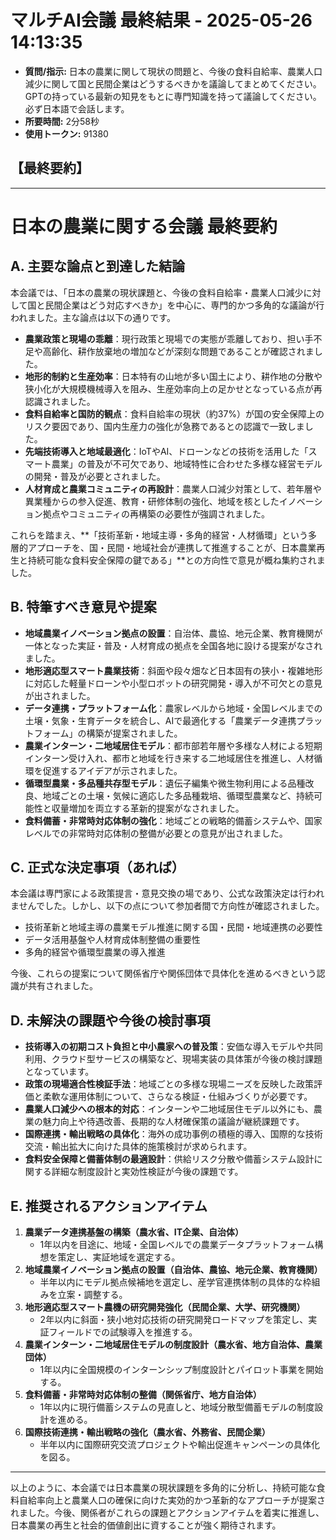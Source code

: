 # マルチAI会議 最終結果 - 2025-05-26 14:13:35
- **質問/指示:** 日本の農業に関して現状の問題と、今後の食料自給率、農業人口減少に関して国と民間企業はどうするべきかを議論してまとめてください。GPTの持っている最新の知見をもとに専門知識を持って議論してください。必ず日本語で会話します。
- **所要時間:** 2分58秒
- **使用トークン:** 91380

## 【最終要約】

---
# 日本の農業に関する会議 最終要約

## A. 主要な論点と到達した結論

本会議では、「日本の農業の現状課題と、今後の食料自給率・農業人口減少に対して国と民間企業はどう対応すべきか」を中心に、専門的かつ多角的な議論が行われました。主な論点は以下の通りです。

- **農業政策と現場の乖離**：現行政策と現場での実態が乖離しており、担い手不足や高齢化、耕作放棄地の増加などが深刻な問題であることが確認されました。
- **地形的制約と生産効率**：日本特有の山地が多い国土により、耕作地の分散や狭小化が大規模機械導入を阻み、生産効率向上の足かせとなっている点が再認識されました。
- **食料自給率と国防的観点**：食料自給率の現状（約37%）が国の安全保障上のリスク要因であり、国内生産力の強化が急務であるとの認識で一致しました。
- **先端技術導入と地域最適化**：IoTやAI、ドローンなどの技術を活用した「スマート農業」の普及が不可欠であり、地域特性に合わせた多様な経営モデルの開発・普及が必要とされました。
- **人材育成と農業コミュニティの再設計**：農業人口減少対策として、若年層や異業種からの参入促進、教育・研修体制の強化、地域を核としたイノベーション拠点やコミュニティの再構築の必要性が強調されました。

これらを踏まえ、**「技術革新・地域主導・多角的経営・人材循環」という多層的アプローチを、国・民間・地域社会が連携して推進することが、日本農業再生と持続可能な食料安全保障の鍵である」**との方向性で意見が概ね集約されました。

## B. 特筆すべき意見や提案

- **地域農業イノベーション拠点の設置**：自治体、農協、地元企業、教育機関が一体となった実証・普及・人材育成の拠点を全国各地に設ける提案がなされました。
- **地形適応型スマート農業技術**：斜面や段々畑など日本固有の狭小・複雑地形に対応した軽量ドローンや小型ロボットの研究開発・導入が不可欠との意見が出されました。
- **データ連携・プラットフォーム化**：農家レベルから地域・全国レベルまでの土壌・気象・生育データを統合し、AIで最適化する「農業データ連携プラットフォーム」の構築が提案されました。
- **農業インターン・二地域居住モデル**：都市部若年層や多様な人材による短期インターン受け入れ、都市と地域を行き来する二地域居住を推進し、人材循環を促進するアイデアが示されました。
- **循環型農業・多品種共存型モデル**：遺伝子編集や微生物利用による品種改良、地域ごとの土壌・気候に適応した多品種栽培、循環型農業など、持続可能性と収量増加を両立する革新的提案がなされました。
- **食料備蓄・非常時対応体制の強化**：地域ごとの戦略的備蓄システムや、国家レベルでの非常時対応体制の整備が必要との意見が出されました。

## C. 正式な決定事項（あれば）

本会議は専門家による政策提言・意見交換の場であり、公式な政策決定は行われませんでした。しかし、以下の点について参加者間で方向性が確認されました。

- 技術革新と地域主導の農業モデル推進に関する国・民間・地域連携の必要性
- データ活用基盤や人材育成体制整備の重要性
- 多角的経営や循環型農業の導入推進

今後、これらの提案について関係省庁や関係団体で具体化を進めるべきという認識が共有されました。

## D. 未解決の課題や今後の検討事項

- **技術導入の初期コスト負担と中小農家への普及策**：安価な導入モデルや共同利用、クラウド型サービスの構築など、現場実装の具体策が今後の検討課題となっています。
- **政策の現場適合性検証手法**：地域ごとの多様な現場ニーズを反映した政策評価と柔軟な運用体制について、さらなる検証・仕組みづくりが必要です。
- **農業人口減少への根本的対応**：インターンや二地域居住モデル以外にも、農業の魅力向上や待遇改善、長期的な人材確保策の議論が継続課題です。
- **国際連携・輸出戦略の具体化**：海外の成功事例の積極的導入、国際的な技術交流・輸出拡大に向けた具体的施策検討が求められます。
- **食料安全保障と備蓄体制の最適設計**：供給リスク分散や備蓄システム設計に関する詳細な制度設計と実効性検証が今後の課題です。

## E. 推奨されるアクションアイテム

1. **農業データ連携基盤の構築（農水省、IT企業、自治体）**  
   - 1年以内を目途に、地域・全国レベルでの農業データプラットフォーム構想を策定し、実証地域を選定する。
2. **地域農業イノベーション拠点の設置（自治体、農協、地元企業、教育機関）**  
   - 半年以内にモデル拠点候補地を選定し、産学官連携体制の具体的な枠組みを立案・調整する。
3. **地形適応型スマート農機の研究開発強化（民間企業、大学、研究機関）**  
   - 2年以内に斜面・狭小地対応技術の研究開発ロードマップを策定し、実証フィールドでの試験導入を推進する。
4. **農業インターン・二地域居住モデルの制度設計（農水省、地方自治体、農業団体）**  
   - 1年以内に全国規模のインターンシップ制度設計とパイロット事業を開始する。
5. **食料備蓄・非常時対応体制の整備（関係省庁、地方自治体）**  
   - 1年以内に現行備蓄システムの見直しと、地域分散型備蓄モデルの制度設計を進める。
6. **国際技術連携・輸出戦略の強化（農水省、外務省、民間企業）**  
   - 半年以内に国際研究交流プロジェクトや輸出促進キャンペーンの具体化を図る。

---

以上のように、本会議では日本農業の現状課題を多角的に分析し、持続可能な食料自給率向上と農業人口の確保に向けた実効的かつ革新的なアプローチが提案されました。今後、関係者がこれらの課題とアクションアイテムを着実に推進し、日本農業の再生と社会的価値創出に資することが強く期待されます。